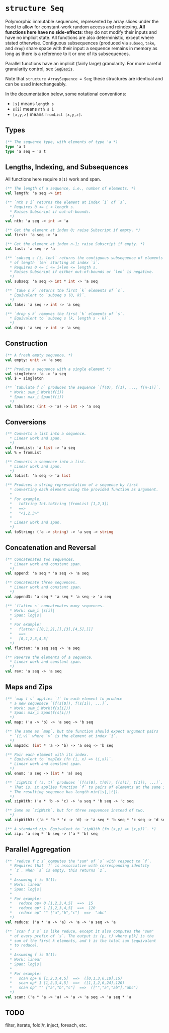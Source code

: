# `structure Seq`

Polymorphic immutable sequences, represented by array slices under the hood to
allow for constant-work random access and reindexing.
**All functions here have no side-effects**: they do not
modify their inputs and have no implicit state. All functions are also
deterministic, except where stated otherwise.
Contiguous subsequences (produced via `subseq`, `take`, and `drop`) share space
with their input: a sequence remains in memory as long as there is a reference
to it or one of its subsequences.

Parallel functions have an implicit (fairly large) granularity. For more
careful granularity control, see [`SeqBasis`](SeqBasis.md).

Note that `structure ArraySequence = Seq`; these structures are identical
and can be used interchangeably.

In the documentation below, some notational conventions:
  * `|s|` means `length s`
  * `s[i]` means `nth s i`
  * `[x,y,z]` means `fromList [x,y,z]`.

## Types

```sml
(** The sequence type, with elements of type 'a *)
type 'a t
type 'a seq = 'a t
```

## Lengths, Indexing, and Subsequences

All functions here require `O(1)` work and span.

```sml
(** The length of a sequence, i.e., number of elements. *)
val length: 'a seq -> int
```

```sml
(** `nth s i` returns the element at index `i` of `s`.
  * Requires 0 <= i < length s.
  * Raises Subscript if out-of-bounds.
  *)
val nth: 'a seq -> int -> 'a
```

```sml
(** Get the element at index 0; raise Subscript if empty. *)
val first: 'a seq -> 'a
```

```sml
(** Get the element at index n-1; raise Subscript if empty. *)
val last: 'a seq -> 'a
```

```sml
(** `subseq s (i, len)` returns the contiguous subsequence of elements
  * of length `len` starting at index `i`.
  * Requires 0 <= i <= i+len <= length s.
  * Raises Subscript if either out-of-bounds or `len` is negative.
  *)
val subseq: 'a seq -> int * int -> 'a seq
```

```sml
(** `take s k` returns the first `k` elements of `s`.
  * Equivalent to `subseq s (0, k)`.
  *)
val take: 'a seq -> int -> 'a seq
```

```sml
(** `drop s k` removes the first `k` elements of `s`.
  * Equivalent to `subseq s (k, length s - k)`.
  *)
val drop: 'a seq -> int -> 'a seq
```

## Construction

```sml
(** A fresh empty sequence. *)
val empty: unit -> 'a seq
```

```sml
(** Produce a sequence with a single element *)
val singleton: 'a -> 'a seq
val $ = singleton
```

```sml
(** `tabulate f n` produces the sequence `[f(0), f(1), ..., f(n-1)]`.
  * Work: sum_i Work(f(i))
  * Span: max_i Span(f(i))
  *)
val tabulate: (int -> 'a) -> int -> 'a seq
```

## Conversions

```sml
(** Converts a list into a sequence.
  * Linear work and span.
  *)
val fromList: 'a list -> 'a seq
val % = fromList
```

```sml
(** Converts a sequence into a list.
  * Linear work and span.
  *)
val toList: 'a seq -> 'a list
```

```sml
(** Produces a string representation of a sequence by first
  * converting each element using the provided function as argument.
  *
  * For example,
  *   toString Int.toString (fromList [1,2,3])
  *   ==>
  *   "<1,2,3>"
  *
  * Linear work and span.
  *)
val toString: ('a -> string) -> 'a seq -> string
```

## Concatenation and Reversal

```sml
(** Concatenates two sequences.
  * Linear work and constant span.
  *)
val append: 'a seq * 'a seq -> 'a seq
```

```sml
(** Concatenate three sequences.
  * Linear work and constant span.
  *)
val append3: 'a seq * 'a seq * 'a seq -> 'a seq
```

```sml
(** `flatten s` concatenates many sequences.
  * Work: sum_i |s[i]|
  * Span: log|s|
  *
  * For example:
  *   flatten [[0,1,2],[],[3],[4,5],[]]
  *   ==>
  *   [0,1,2,3,4,5]
  *)
val flatten: 'a seq seq -> 'a seq
```

```sml
(** Reverse the elements of a sequence.
  * Linear work and constant span.
  *)
val rev: 'a seq -> 'a seq
```

## Maps and Zips

```sml
(** `map f s` applies `f` to each element to produce
  * a new sequenece `[f(s[0]), f(s[1]), ...]`.
  * Work: sum_i Work(f(s[i]))
  * Span: max_i Span(f(s[i]))
  *)
val map: ('a -> 'b) -> 'a seq -> 'b seq
```

```sml
(** The same as `map`, but the function should expect argument pairs
  * `(i,v)` where `v` is the element at index `i`.
  *)
val mapIdx: (int * 'a -> 'b) -> 'a seq -> 'b seq
```

```sml
(** Pair each element with its index.
  * Equivalent to `mapIdx (fn (i, x) => (i,x))`.
  * Linear work and constant span.
  *)
val enum: 'a seq -> (int * 'a) seq
```

```sml
(** `zipWith f (s, t)` produces `[f(s[0], t[0]), f(s[1], t[1]), ...]`.
  * That is, it applies function `f` to pairs of elements at the same index.
  * The resulting sequence has length min(|s|,|t|).
  *)
val zipWith: ('a * 'b -> 'c) -> 'a seq * 'b seq -> 'c seq
```

```sml
(** Same as `zipWith`, but for three sequences instead of two.
  *)
val zipWith3: ('a * 'b * 'c -> 'd) -> 'a seq * 'b seq * 'c seq -> 'd seq
```

```sml
(** A standard zip. Equivalent to `zipWith (fn (x,y) => (x,y))`. *)
val zip: 'a seq * 'b seq -> ('a * 'b) seq
```

## Parallel Aggregation

```sml
(** `reduce f z s` computes the "sum" of `s` with respect to `f`.
  * Requires that `f` is associative with corresponding identity
  * `z`. When `s` is empty, this returns `z`.
  *
  * Assuming f is O(1):
  * Work: linear
  * Span: log|s|
  *
  * For example:
  *   reduce op+ 0 [1,2,3,4,5]  ==>  15
  *   reduce op* 1 [1,2,3,4,5]  ==>  120
  *   reduce op^ "" ["a","b","c"]  ==>  "abc"
  *)
val reduce: ('a * 'a -> 'a) -> 'a -> 'a seq -> 'a
```

```sml
(** `scan f z s` is like reduce, except it also computes the "sum"
  * of every prefix of `s`. The output is (p, t) where p[k] is the
  * sum of the first k elements, and t is the total sum (equivalent
  * to reduce).
  *
  * Assuming f is O(1):
  * Work: linear
  * Span: log|s|
  *
  * For example:
  *   scan op+ 0 [1,2,3,4,5]  ==>  ([0,1,3,6,10],15)
  *   scan op* 1 [1,2,3,4,5]  ==>  ([1,1,2,6,24],120)
  *   scan op^ "" ["a","b","c"]  ==>  (["","a","ab"],"abc")
  *)
val scan: ('a * 'a -> 'a) -> 'a -> 'a seq -> 'a seq * 'a
```

## TODO

filter, iterate, foldl/r, inject, foreach, etc.
